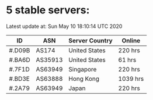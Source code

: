 # 5 stable servers:

Latest update at: Sun May 10 18:10:14 UTC 2020

| ID | ASN | Server Country | Online |
| -- | --- | -------------- | ------ |
| #.D09B | AS174 | United States | 220 hrs |
| #.BA6D | AS35913 | United States | 61 hrs |
| #.7F1D | AS63949 | Singapore | 220 hrs |
| #.BD3E | AS63888 | Hong Kong | 1039 hrs |
| #.2A79 | AS63949 | Japan | 220 hrs |

